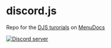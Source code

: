 # discord.js

Repo for the [DJS turorials](https://www.youtube.com/watch?v=UcLspwognk0&list=PLWnw41ah3I4ZfNLV3by7nB6JO2WcCc3Wj) on [MenuDocs](https://www.youtube.com/channel/UCpGGFqJP9vYvzFudqnQ-6IA)

[![Discord server](https://discordapp.com/api/guilds/614203638843179016/embed.png?style=banner4)](https://discord.gg/ftJ3bJZ)

